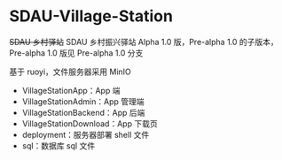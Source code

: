 # SDAU-Village-Station

~~SDAU 乡村驿站~~ SDAU 乡村振兴驿站 Alpha 1.0 版，Pre-alpha 1.0 的子版本，Pre-alpha 1.0 版见 Pre-alpha 1.0 分支

基于 ruoyi，文件服务器采用 MinIO

- VillageStationApp：App 端
- VillageStationAdmin：App 管理端
- VillageStationBackend：App 后端
- VillageStationDownload：App 下载页
- deployment：服务器部署 shell 文件
- sql：数据库 sql 文件
